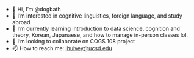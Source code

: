 - 👋 Hi, I’m @dogbath
- 👀 I’m interested in cognitive linguistics, foreign language, and study abroad
- 🌱 I’m currently learning introduction to data science, cognition and theory, Korean, Japanaese, and how to manage in-person classes lol.
- 💞️ I’m looking to collaborate on COGS 108 project
- 📫 How to reach me: jhulvey@ucsd.edu

<!---
dogbath/dogbath is a ✨ special ✨ repository because its `README.md` (this file) appears on your GitHub profile.
You can click the Preview link to take a look at your changes.
--->
